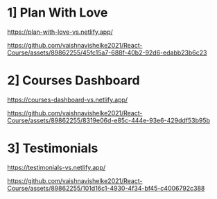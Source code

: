 # 1] Plan With Love
https://plan-with-love-vs.netlify.app/

https://github.com/vaishnavishelke2021/React-Course/assets/89862255/45fc15a7-688f-40b2-92d6-edabb23b6c23
<br/>

# 2] Courses Dashboard
https://courses-dashboard-vs.netlify.app/

https://github.com/vaishnavishelke2021/React-Course/assets/89862255/8319e06d-e85c-444e-93e6-429ddf53b95b
<br/>

# 3] Testimonials
https://testimonials-vs.netlify.app/

https://github.com/vaishnavishelke2021/React-Course/assets/89862255/101d16c1-4930-4f34-bf45-c4006792c388
